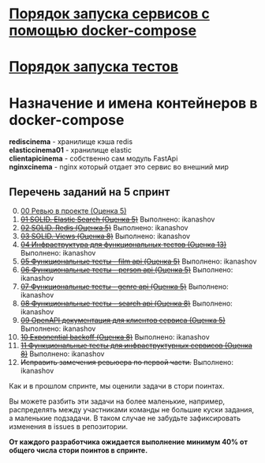 # [Порядок запуска сервисов с помощью docker-compose](docker_service.md)
# [Порядок запуска тестов](./tests.md)

# Назначение и имена контейнеров в docker-compose
**rediscinema** - хранилище кэша redis  
**elasticcinema01** - хранилище elastic  
**clientapicinema** - собственно сам модуль FastApi  
**nginxcinema** - nginx который отдает это сервис во внешний мир  

## Перечень заданий на 5 спринт
0. [00 Ревью в проекте (Оценка 5)](./tasks/00_review.md) 
1. ~~[01 SOLID. Elastic Search (Оценка 5)](./tasks/01_SOLID_ES.md)~~ Выполнено: ikanashov
2. ~~[02 SOLID. Redis (Оценка 5)](./tasks/02_SOLID_redis.md)~~ Выполнено: ikanashov
3. ~~[03 SOLID. Views (Оценка 8)](./tasks/03_SOLID_views.md)~~ Выполнено: ikanashov
4. ~~[04 Инфраструктура для функциональных тестов (Оценка 13)](./tasks/04_functional_test_infra.md)~~ Выполнено: ikanashov
5. ~~[05 Функциональные тесты - film api (Оценка 5)](./tasks/05_functional_test_film.md)~~ Выполнено: ikanashov
6. ~~[06 Функциональные тесты - person api (Оценка 5)](./tasks/06_functional_test_person.md)~~ Выполнено: ikanashov
7. ~~[07 Функциональные тесты - genre api (Оценка 5)](./tasks/07_functional_test_genre.md)~~ Выполнено: ikanashov
8. ~~[08 Функциональные тесты - search api (Оценка 8)](./tasks/08_functional_test_search.md)~~ Выполнено: ikanashov
9. ~~[09 OpenAPI документация для клиентов сервиса (Оценка 5)](./tasks/09_openapi.md)~~ Выполнено: ikanashov
10. ~~[10 Exponential backoff (Оценка 8)](./tasks/10_backoff.md)~~ Выполнено: ikanashov
11. ~~[11 Функциональные тесты для инфраструктурных сервисов (Оценка 8)](https://github.com/ikanashov/Async_API_sprint_2/issues/15)~~ Выполнено: ikanashov
12. ~~Исправить замечения ревьюера по первой части.~~ Выполнено: ikanashov

Как и в прошлом спринте, мы оценили задачи в стори поинтах.

Вы можете разбить эти задачи на более маленькие, например, распределять между участниками команды не большие куски задания, а маленькие подзадачи. В таком случае не забудьте зафиксировать изменения в issues в репозитории.

**От каждого разработчика ожидается выполнение минимум 40% от общего числа стори поинтов в спринте.**
